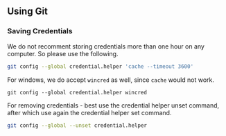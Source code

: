 ## Using Git



### Saving Credentials

We do not recomment storing credentials more than one hour on any computer. So please use the following.

``` bash
git config --global credential.helper 'cache --timeout 3600'
```

For windows, we do accept `wincred` as well, since `cache` would not work.

```shell
git config --global credential.helper wincred
```

For removing credentials - best use the credential helper unset command, after which use again the credential helper set command.

```bash
git config --global --unset credential.helper
```
